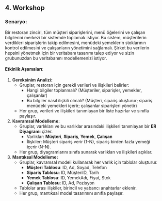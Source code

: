 ## 4. Workshop
### **Senaryo:**
Bir restoran zinciri, tüm müşteri siparişlerini, menü öğelerini ve çalışan bilgilerini merkezi bir sistemde toplamak istiyor. Bu sistem, müşterilerin verdikleri siparişlerin takip edilmesini, menüdeki yemeklerin stoklarının kontrol edilmesini ve çalışanların yönetimini sağlamalı. Şirket bu verilerin hepsini yönetmek için bir veritabanı tasarımı talep ediyor ve sizin grubunuzdan bu veritabanını modellemenizi istiyor.

#### **Etkinlik Aşamaları:**
1. **Gereksinim Analizi:**
    - Gruplar, restoran için gerekli verileri ve ilişkileri belirler:
        - Hangi bilgiler toplanmalı? (Müşteriler, siparişler, yemekler, çalışanlar)
        - Bu bilgiler nasıl ilişkili olmalı? (Müşteri, sipariş oluşturur; sipariş menüdeki yemekleri içerir; çalışanlar siparişleri yönetir)
    - Her grup, verileri ve ilişkileri tanımlayan bir liste hazırlar ve sınıfla paylaşır.
2. **Kavramsal Modelleme:**
    - Gruplar, varlıkları ve bu varlıklar arasındaki ilişkileri tanımlayan bir **ER Diyagramı** çizer.
        - Varlıklar: **Müşteri**, **Sipariş**, **Yemek**, **Çalışan**
        - İlişkiler: Müşteri sipariş verir (1-N), sipariş birden fazla yemeği içerir (N-N).
    - Her grup, diyagramlarını sınıfa sunarak varlıkları ve ilişkileri açıklar.
3. **Mantıksal Modelleme:**
    - Gruplar, kavramsal modeli kullanarak her varlık için tablolar oluşturur.
        - **Müşteri Tablosu**: ID, Ad, Soyad, Telefon
        - **Sipariş Tablosu**: ID, MüşteriID, Tarih
        - **Yemek Tablosu**: ID, YemekAdı, Fiyat, Stok
        - **Çalışan Tablosu**: ID, Ad, Pozisyon
    - Tablolar arası ilişkiler, birincil ve yabancı anahtarlar eklenir.
    - Her grup, mantıksal model tasarımını sınıfla paylaşır.
